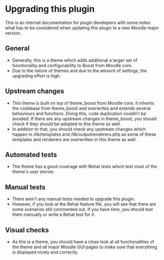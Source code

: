 Upgrading this plugin
=====================

This is an internal documentation for plugin developers with some notes what has to be considered when updating this plugin to a new Moodle major version.

General
-------

* Generally, this is a theme which adds additional a larger set of functionality and configurability to Boost from Moodle core.
* Due to the nature of themes and due to the amount of settings, the upgrading effort is high.


Upstream changes
----------------

* This theme is built on top of theme_boost from Moodle core. It inherits the codebase from theme_boost and overwrites and extends several behaviours and functions. Doing this, code duplication couldn't be avoided. If there are any upstream changes in theme_boost, you should check if they should be adopted to this theme as well.
* In addition to that, you should check any upstream changes which happen in /lib/templates and /lib/outputrenderers.php as some of these templates and renderers are overwritten in this theme as well.


Automated tests
---------------

* The theme has a good coverage with Behat tests which test most of the theme's user stories.


Manual tests
------------

* There aren't any manual tests needed to upgrade this plugin.
* However, if you look at the Behat feature file, you will see that there are some scenarios still commented out. If you have time, you should test them manually or write a Behat test for it.


Visual checks
-------------

* As this is a theme, you should have a close look at all functionalities of the theme and all major Moodle GUI pages to make sure that everything is displayed nicely and correctly.
